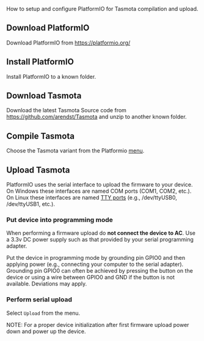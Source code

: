 How to setup and configure PlatformIO for Tasmota compilation and upload.

## Download PlatformIO
Download PlatformIO from https://platformio.org/

## Install PlatformIO
Install PlatformIO to a known folder.

## Download Tasmota
Download the latest Tasmota Source code from https://github.com/arendst/Tasmota and unzip to another known folder.

## Compile Tasmota
Choose the Tasmota variant from the Platformio [menu](https://docs.platformio.org/en/latest/integration/ide/vscode.html#project-tasks).

## Upload Tasmota
PlatformIO uses the serial interface to upload the firmware to your device. On Windows these interfaces are named COM ports (COM1, COM2, etc.). On Linux these interfaces are named [TTY ports](https://unix.stackexchange.com/questions/144029/command-to-determine-ports-of-a-device-like-dev-ttyusb0) (e.g., /dev/ttyUSB0, /dev/ttyUSB1, etc.).

### Put device into programming mode
When performing a firmware upload do **not connect the device to AC**. Use a 3.3v DC power supply such as that provided by your serial programming adapter.

Put the device in programming mode by grounding pin GPIO0 and then applying power (e.g., connecting your computer to the serial adapter). Grounding pin GPIO0 can often be achieved by pressing the button on the device or using a wire between GPIO0 and GND if the button is not available. Deviations may apply.

### Perform serial upload
Select ``Upload`` from the menu.

NOTE: For a proper device initialization after first firmware upload power down and power up the device.
